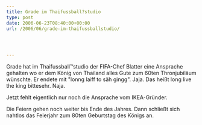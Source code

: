 ```yaml
---
title: Grade im Thaifussball?studio
type: post
date: 2006-06-23T08:40:00+00:00
url: /2006/06/grade-im-thaifussballstudio/




---
```

Grade hat im Thaifussball&trade;studio der FIFA-Chef Blatter eine Ansprache gehalten wo er dem König von Thailand alles Gute zum 60ten Thronjubiläum wünschte. Er endete mit "lonng laiff to säh gingg". Jaja. Das heißt long live the king bittesehr. Naja.

Jetzt fehlt eigentlich nur noch die Ansprache vom IKEA-Gründer.

Die Feiern gehen noch weiter bis Ende des Jahres. Dann schließt sich nahtlos das Feierjahr zum 80ten Geburtstag des Königs an.
